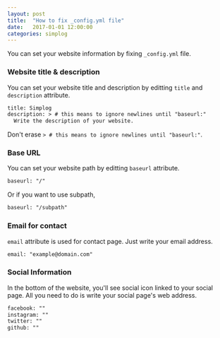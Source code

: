 ```yaml
---
layout: post
title:  "How to fix _config.yml file"
date:   2017-01-01 12:00:00
categories: simplog
---
```



You can set your website information by fixing `_config.yml` file.


### Website title & description

You can set your website title and description by editting `title` and `description` attribute.

```xml
title: Simplog
description: > # this means to ignore newlines until "baseurl:"
  Write the description of your website.
```

Don't erase `> # this means to ignore newlines until "baseurl:"`.


### Base URL

You can set your website path by editting `baseurl` attribute.

```xml
baseurl: "/"
```

Or if you want to use subpath,

```xml
baseurl: "/subpath"
```


### Email for contact

`email` attribute is used for contact page.
Just write your email address.

```xml
email: "example@domain.com"
```


### Social Information

In the bottom of the website, you'll see social icon linked to your social page.
All you need to do is write your social page's web address.

```xml
facebook: ""
instagram: ""
twitter: ""
github: ""
```
